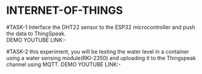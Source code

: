 # INTERNET-OF-THINGS

#TASK-1
Interface the DHT22 sensor to the ESP32 microcontroller and push the
data to ThingSpeak.  
DEMO YOUTUBE LINK:- 

#TASK-2
this experiment, you will be testing the water level in a container using a water
sensing module(RKI-2350) and uploading it to the Thingspeak channel using MQTT.
DEMO YOUTUBE LINK:- 
